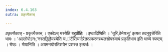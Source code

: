 ```yaml
---
index: 6.4.163
sutra: प्रकृत्यैकाच्

---
```

_प्रकृत्यैकाच्_ - प्रकृत्यैकाच् । एकोऽच् यस्येति बहुव्रीहिः । इष्ठादिष्विति । 'तुरि,ठेमेयःसु' इत्यत तदनुवृत्तेरिति भावः । 'अल्लोपोऽनः,'नस्तद्धिते॒॑यस्येति च,॑टे॑रित्यादेरेतत्प्रकरणस्थलसोपस्यायं प्रकृतिभाव इति भाष्ये स्पष्टम् । श्रेष्ठः । श्रेयानिति । अयमनयोरतिशयेन प्रशस्त इत्यर्थः । 